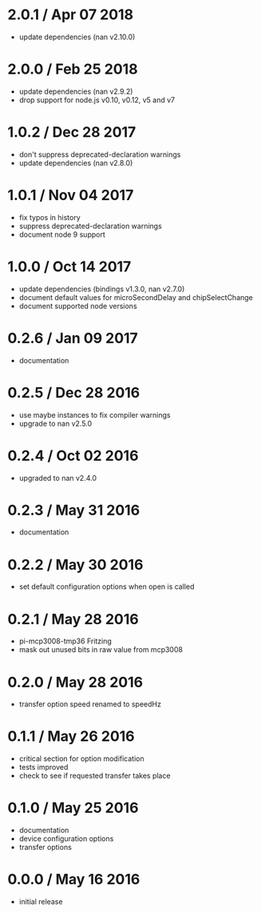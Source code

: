 2.0.1 / Apr 07 2018
===================

  * update dependencies (nan v2.10.0)

2.0.0 / Feb 25 2018
===================

  * update dependencies (nan v2.9.2)
  * drop support for node.js v0.10, v0.12, v5 and v7

1.0.2 / Dec 28 2017
===================

  * don't suppress deprecated-declaration warnings
  * update dependencies (nan v2.8.0)

1.0.1 / Nov 04 2017
===================

  * fix typos in history
  * suppress deprecated-declaration warnings
  * document node 9 support

1.0.0 / Oct 14 2017
===================

  * update dependencies (bindings v1.3.0, nan v2.7.0)
  * document default values for microSecondDelay and chipSelectChange
  * document supported node versions

0.2.6 / Jan 09 2017
===================

  * documentation

0.2.5 / Dec 28 2016
===================

  * use maybe instances to fix compiler warnings
  * upgrade to nan v2.5.0

0.2.4 / Oct 02 2016
===================

  * upgraded to nan v2.4.0

0.2.3 / May 31 2016
===================

  * documentation

0.2.2 / May 30 2016
===================

  * set default configuration options when open is called

0.2.1 / May 28 2016
===================

  * pi-mcp3008-tmp36 Fritzing
  * mask out unused bits in raw value from mcp3008

0.2.0 / May 28 2016
===================

  * transfer option speed renamed to speedHz

0.1.1 / May 26 2016
===================

  * critical section for option modification
  * tests improved
  * check to see if requested transfer takes place

0.1.0 / May 25 2016
===================

  * documentation
  * device configuration options
  * transfer options

0.0.0 / May 16 2016
===================

  * initial release

